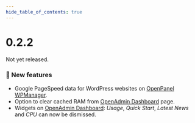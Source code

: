 ```yaml
--- 
hide_table_of_contents: true
---
```



# 0.2.2

Not yet released.



### 🚀 New features
- Google PageSpeed data for WordPress websites on [OpenPanel WPManager](/docs/panel/applications/wordpress/).
- Option to clear cached RAM from [OpenAdmin Dashboard](/docs/admin/dashboard/) page.
- Widgets on [OpenAdmin Dashboard](/docs/admin/dashboard/): *Usage*, *Quick Start*, *Latest News* and *CPU* can now be dismissed.
